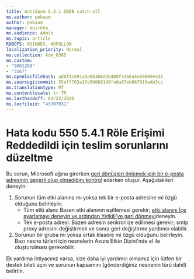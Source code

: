 ```yaml
---
title: AntiSpam 5.4.1 DBEB catch-all
ms.author: pebaum
author: pebaum
manager: mnirkhe
ms.audience: Admin
ms.topic: article
ROBOTS: NOINDEX, NOFOLLOW
localization_priority: Normal
ms.collection: Adm_O365
ms.custom:
- "9001209"
- "3167"
ms.openlocfilehash: ad0f4c691a5e06306dbb408f4d66a4e00609e4d5
ms.sourcegitcommit: 55eff703a17e500681d8fa6a87eb067019ade3cc
ms.translationtype: MT
ms.contentlocale: tr-TR
ms.lasthandoff: 04/22/2020
ms.locfileid: "43707931"
---
```

# <a name="fix-delivery-issues-for-error-code-550-541-relay-access-denied"></a>Hata kodu 550 5.4.1 Röle Erişimi Reddedildi için teslim sorunlarını düzeltme

Bu sorun, Microsoft ağına girerken [geri dönüşleri önlemek için bir e-posta adresinin geçerli olup olmadığını kontrol](https://docs.microsoft.com/exchange/mail-flow-best-practices/use-directory-based-edge-blocking) ederken oluşur. Aşağıdakileri deneyin:

1. Sorunun tüm etki alanına mı yoksa tek bir e-posta adresine mi özgü olduğunu belirleyin:
    - Tüm etki alanı: Bazen etki alanının eşitlemesi gerekir; [etki alanını İçe ayarlamayı deneyin ve ardından Yetkili'ye geri dönmeyi](https://docs.microsoft.com/exchange/mail-flow-best-practices/manage-accepted-domains/manage-accepted-domains)deneyin.
    - Tek e-posta adresi: Bazen adresin senkronize edilmesi gerekir; smtp proxy adresini değiştirmek ve sonra geri değiştirme yardımcı olabilir.
2. Sorunun bir gruba mı yoksa ortak klasöre mi özgü olduğunu belirleyin. Bazı nesne türleri için nesnelerin Azure Etkin Dizini'nde el ile oluşturulması gerekebilir.

Ek yardıma ihtiyacınız varsa, size daha iyi yardımcı olmamız için lütfen bir destek bileti açın ve sorunun kapsamını (gönderdiğiniz nesnenin türü dahil) belirtin.